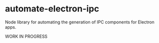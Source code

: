 # automate-electron-ipc

Node library for automating the generation of IPC components for Electron apps.

WORK IN PROGRESS